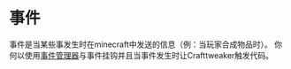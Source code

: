 # 事件

事件是当某些事发生时在minecraft中发送的信息（例：当玩家合成物品时）。 
你何以使用[事件管理器](IEventManager)与事件挂钩并且当事件发生时让Crafttweaker触发代码。
